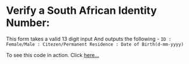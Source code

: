 # Verify a South African Identity Number:
This form takes a valid 13 digit input
And outputs the following - `ID : Female/Male : Citezen/Permanent Residence : Date of Birth(d-mm-yyyy)`

To see this code in action. Click [here...](https://www.google.com "Verify South African ID")
